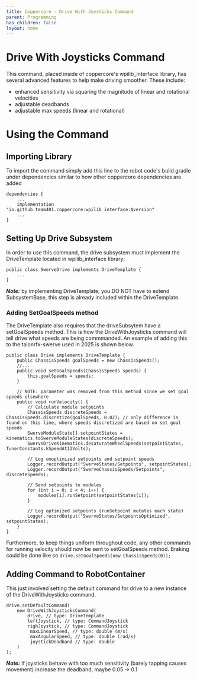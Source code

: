 ```yaml
---
title: Coppercore - Drive With Joysticks Command
parent: Programming
has_children: false
layout: home
---
```


# Drive With Joysticks Command
This command, placed inside of coppercore's wpilib_interface library, has several advanced features to help make driving smoother. These include:
- enhanced sensitivity via squaring the magnitude of linear and rotational velocities
- adjustable deadbands
- adjustable max speeds (linear and rotational)

# Using the Command
## Importing Library
To import the command simply add this line to the robot code's build.gradle under dependencies similar to how other coppercore dependencies are added
```
dependencies {
    ...
    implementation "io.github.team401.coppercore:wpilib_interface:$version"
    ...
}
```
## Setting Up Drive Subsystem
In order to use this command, the drive subsystem must implement the DriveTemplate located in wpilib_interface library:
```
public class SwerveDrive implements DriveTemplate {
    ...
}
```
***Note:*** by implementing DriveTemplate, you DO NOT have to extend SubsystemBase, this step is already included within the DriveTemplate. 

### Adding SetGoalSpeeds method
The DriveTemplate also requires that the driveSubsytem have a setGoalSpeeds method. This is how the DriveWithJoysticks command will tell drive what speeds are being commmanded. An example of adding this to the talonrfx-swerve used in 2025 is shown below.
```
public class Drive implements DriveTemplate {
    public ChassisSpeeds goalSpeeds = new ChassisSpeeds();
    //...
    public void setGoalSpeeds(ChassisSpeeds speeds) {
        this.goalSpeeds = speeds;
    }

    // NOTE: parameter was removed from this method since we set goal speeds elsewhere
    public void runVelocity() { 
        // Calculate module setpoints
        ChassisSpeeds discreteSpeeds = ChassisSpeeds.discretize(goalSpeeds, 0.02); // only difference is found on this line, where speeds discretized are based on set goal speeds
        SwerveModuleState[] setpointStates = kinematics.toSwerveModuleStates(discreteSpeeds);
        SwerveDriveKinematics.desaturateWheelSpeeds(setpointStates, TunerConstants.kSpeedAt12Volts);

        // Log unoptimized setpoints and setpoint speeds
        Logger.recordOutput("SwerveStates/Setpoints", setpointStates);
        Logger.recordOutput("SwerveChassisSpeeds/Setpoints", discreteSpeeds);

        // Send setpoints to modules
        for (int i = 0; i < 4; i++) {
            modules[i].runSetpoint(setpointStates[i]);
        }

        // Log optimized setpoints (runSetpoint mutates each state)
        Logger.recordOutput("SwerveStates/SetpointsOptimized", setpointStates);
    }
}
```
Furthermore, to keep things uniform throughout code, any other commands for running velocity should now be sent to setGoalSpeeds method. Braking could be done like so `drive.setGoalSpeeds(new ChassisSpeeds(0));`

## Adding Command to RobotContainer
This just involved setting the default command for drive to a new instance of the DriveWithJoysticks command.
```
drive.setDefaultCommand(
    new DriveWithJoysticksCommand(
        drive, // type: DriveTemplate
        leftJoystick, // type: CommandJoystick
        righJoystick, // type: CommandJoystick
         maxLinearSpeed, // type: double (m/s)
         maxAngularSpeed, // type: double (rad/s)
         joystickDeadband // type: double
    )
);
```
***Note:*** If joysticks behave with too much sensitivity (barely tapping causes movement) increase the deadband, maybe 0.05 -> 0.1
